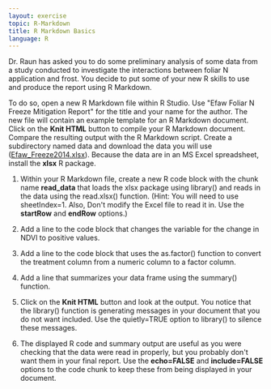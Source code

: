```yaml
---
layout: exercise
topic: R-Markdown
title: R Markdown Basics
language: R
---
```


Dr. Raun has asked you to do some preliminary analysis of some data from a study
conducted to investigate the interactions between foliar N application and
frost.  You decide to put some of your new R skills to use and produce the
report using R Markdown.

To do so, open a new R Markdown file within R Studio.  Use "Efaw Foliar N Freeze
Mitigation Report" for the title and your name for the author.  The new file
will contain an example template for an R Markdown document. Click on the
**Knit HTML** button to compile your R Markdown document.  Compare the
resulting output with the R Markdown script.  Create a subdirectory named data
and download the data you will use
([Efaw_Freeze2014.xlsx](http://nue.okstate.edu/Experiment_Stations/Efaw_Freeze2014.xlsx)). 
Because the data are in an MS Excel spreadsheet, install the **xlsx** R package.

1. Within your R Markdown file, create a new R code block with the chunk name
**read_data** that loads the xlsx package using library() and reads in the data
 using the read.xlsx() function.  (Hint: You will need to use sheetIndex=1.
Also, Don't modify the Excel file to read it in.  Use the **startRow** and
**endRow** options.)

2. Add a line to the code block that changes the variable for the change in NDVI to positive values.

3. Add a line to the code block that uses the as.factor() function to convert
the treatment column from a numeric column to a factor column.

4. Add a line that summarizes your data frame using the summary() function.

5. Click on the **Knit HTML** button and look at the output.  You notice that
the library() function is generating messages in your document that you do not
want included. Use the quietly=TRUE option to library() to silence these messages.

6. The displayed  R code and summary output are useful as you were checking that
the data were read in properly, but you probably don't want them in your final
report.  Use the **echo=FALSE** and **include=FALSE** options to the code chunk to
keep these from being displayed in your document.